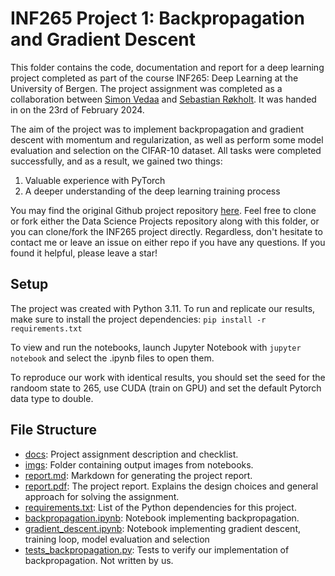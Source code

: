 # INF265 Project 1: Backpropagation and Gradient Descent

This folder contains the code, documentation and report for a deep learning project completed as part of the course INF265: Deep Learning at the University of Bergen. 
The project assignment was completed as a collaboration between [Simon Vedaa](https://github.com/simsam8) and [Sebastian Røkholt](https://github.com/SebastianRokholt). It was handed in on the 23rd of February 2024. 

The aim of the project was to implement backpropagation and gradient descent with momentum and regularization, as well as perform some model evaluation and selection on the CIFAR-10 dataset. 
All tasks were completed successfully, and as a result, we gained two things: 
  1. Valuable experience with PyTorch
  2. A deeper understanding of the deep learning training process

You may find the original Github project repository [here](https://github.com/simsam8/inf265_project1). Feel free to clone or fork either the Data Science Projects repository along with this folder, or you can clone/fork the INF265 project directly. Regardless, don't hesitate to contact me or leave an issue on either repo if you have any questions. If you found it helpful, please leave a star! 

## Setup

The project was created with Python 3.11. To run and replicate our results, make sure to install the project dependencies:
`pip install -r requirements.txt`

To view and run the notebooks, launch Jupyter Notebook with `jupyter notebook` and select the .ipynb files to open them.

To reproduce our work with identical results, you should set the seed for the randoom state to 265, use CUDA (train on GPU) and set the default Pytorch data type to double. 

## File Structure

- [docs](docs): Project assignment description and checklist.
- [imgs](imgs): Folder containing output images from notebooks.
- [report.md](report.md): Markdown for generating the project report.
- [report.pdf](report.pdf): The project report. Explains the design choices and general approach for solving the assignment. 
- [requirements.txt](requirements.txt): List of the Python dependencies for this project. 
- [backpropagation.ipynb](backpropagation.ipynb): Notebook implementing backpropagation. 
- [gradient_descent.ipynb](gradient_descent.ipynb): Notebook implementing gradient descent, training loop, model evaluation and selection
- [tests_backpropagation.py](tests_backpropagation.py): Tests to verify our implementation of backpropagation. Not written by us. 
